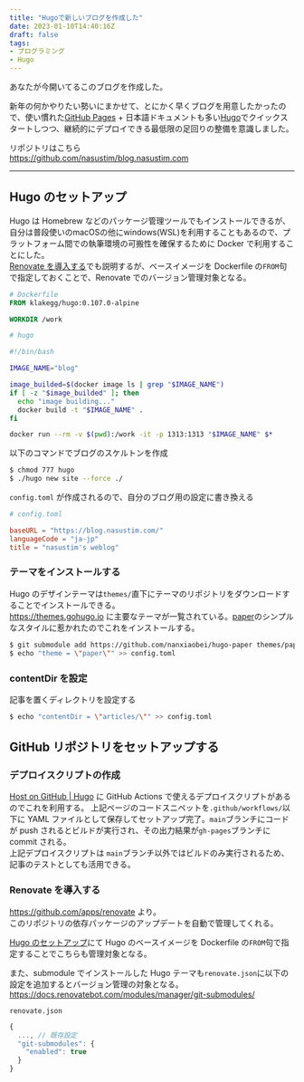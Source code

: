 ```yaml
---
title: "Hugoで新しいブログを作成した"
date: 2023-01-10T14:40:16Z
draft: false
tags:
- プログラミング
- Hugo
---
```


あなたが今開いてるこのブログを作成した。

新年の何かやりたい勢いにまかせて、とにかく早くブログを用意したかったので、使い慣れた[GitHub Pages](https://docs.github.com/ja/pages) + 日本語ドキュメントも多い[Hugo](https://gohugo.io/)でクイックスタートしつつ、継続的にデプロイできる最低限の足回りの整備を意識しました。

リポジトリはこちら  
https://github.com/nasustim/blog.nasustim.com

---

## Hugo のセットアップ

Hugo は Homebrew などのパッケージ管理ツールでもインストールできるが、自分は普段使いのmacOSの他にwindows(WSL)を利用することもあるので、プラットフォーム間での執筆環境の可搬性を確保するために Docker で利用することにした。  
[Renovate を導入する](#renovate-を導入する)でも説明するが、ベースイメージを Dockerfile の`FROM`句で指定しておくことで、Renovate でのバージョン管理対象となる。

```Dockerfile
# Dockerfile
FROM klakegg/hugo:0.107.0-alpine

WORKDIR /work
```

```bash
# hugo

#!/bin/bash

IMAGE_NAME="blog"

image_builded=$(docker image ls | grep "$IMAGE_NAME")
if [ -z "$image_builded" ]; then
  echo "image building..."
  docker build -t "$IMAGE_NAME" .
fi

docker run --rm -v $(pwd):/work -it -p 1313:1313 "$IMAGE_NAME" $*
```

以下のコマンドでブログのスケルトンを作成

```bash
$ chmod 777 hugo
$ ./hugo new site --force ./
```

`config.toml` が作成されるので、自分のブログ用の設定に書き換える

```toml
# config.toml

baseURL = "https://blog.nasustim.com/"
languageCode = "ja-jp"
title = "nasustim's weblog"
```

### テーマをインストールする

Hugo のデザインテーマは`themes/`直下にテーマのリポジトリをダウンロードすることでインストールできる。  
https://themes.gohugo.io に主要なテーマが一覧されている。[paper](https://themes.gohugo.io/themes/hugo-paper/)のシンプルなスタイルに惹かれたのでこれをインストールする。

```bash
$ git submodule add https://github.com/nanxiaobei/hugo-paper themes/paper
$ echo "theme = \"paper\"" >> config.toml
```

### contentDir を設定

記事を置くディレクトリを設定する

```bash
$ echo "contentDir = \"articles/\"" >> config.toml
```

## GitHub リポジトリをセットアップする

### デプロイスクリプトの作成

[Host on GitHub | Hugo](https://gohugo.io/hosting-and-deployment/hosting-on-github/#build-hugo-with-github-action) に GitHub Actions で使えるデプロイスクリプトがあるのでこれを利用する。
上記ページのコードスニペットを`.github/workflows/`以下に YAML ファイルとして保存してセットアップ完了。`main`ブランチにコードが push されるとビルドが実行され、その出力結果が`gh-pages`ブランチに commit される。  
上記デプロイスクリプトは `main`ブランチ以外ではビルドのみ実行されるため、記事のテストとしても活用できる。

### Renovate を導入する

https://github.com/apps/renovate より。  
このリポジトリの依存パッケージのアップデートを自動で管理してくれる。

[Hugo のセットアップ](#hugo-のセットアップ)にて Hugo のベースイメージを Dockerfile の`FROM`句で指定することでこちらも管理対象となる。

また、submodule でインストールした Hugo テーマも`renovate.json`に以下の設定を追加するとバージョン管理の対象となる。  
https://docs.renovatebot.com/modules/manager/git-submodules/

`renovate.json`

```js
{
  ..., // 既存設定
  "git-submodules": {
    "enabled": true
  }
}
```
